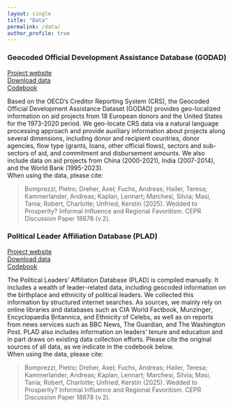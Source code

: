 ```yaml
---
layout: single
title: "Data"
permalink: /data/
author_profile: true
---
```


### Geocoded Official Development Assistance Database (GODAD)
[Project website](https://godad.me/)<br>
[Download data](https://zenodo.org/records/16310140?preview=1&token=eyJhbGciOiJIUzUxMiJ9.eyJpZCI6ImJkOTMzNjkzLTU0MjItNDM3MS05OGU0LTE5MzdhNjhiMGNjMiIsImRhdGEiOnt9LCJyYW5kb20iOiJiZWQ5ZjY5OGIyNDUzYzk2MTljMGIwMTNlNDQzOGM1NSJ9.1DQcHjDQMyiqi2cELBxm67rXJQ77AfqFPXw-daDHf0sxg9hEdLhfhE2imv-yCsSaNQz29Qcbo1PRLGLoNwIcWw)<br>
[Codebook](https://godad.uni-goettingen.de/uploads/GODAD_codebook.pdf)<br>

Based on the OECD’s Creditor Reporting System (CRS), the Geocoded Official Development Assistance Dataset (GODAD) provides geo-localized information on aid projects from 18 European donors and the United States for the 1973-2020 period. We geo-locate CRS data via a natural language processing approach and provide auxiliary information about projects along several dimensions, including donor and recipient countries, donor agencies, flow type (grants, loans, other official flows), sectors and sub-sectors of aid, and commitment and disbursement amounts. We also include data on aid projects from China (2000-2021), India (2007-2014), and the World Bank (1995-2023).<br>
When using the data, please cite: 
> Bomprezzi, Pietro; Dreher, Axel; Fuchs, Andreas; Hailer, Teresa; Kammerlander, Andreas; Kaplan, Lennart; Marchesi, Silvia; Masi, Tania; Robert, Charlotte; Unfried, Kerstin (2025). Wedded to Prosperity? Informal Influence and Regional Favoritism. CEPR Discussion Paper 18878 (v.2).

### Political Leader Affiliation Database (PLAD)
[Project website](https://plad.me/)<br>
[Download data](https://dataverse.harvard.edu/citation?persistentId=doi:10.7910/DVN/YUS575)<br>
[Codebook](https://dataverse.harvard.edu/dataset.xhtml?persistentId=doi:10.7910/DVN/YUS575)<br>

The Political Leaders’ Affiliation Database (PLAD) is compiled manually. It includes a wealth of leader-related data, including geocoded information on the birthplace and ethnicity of political leaders. We collected this information by structured internet searches. As sources, we mainly rely on online libraries and databases such as CIA World Factbook, Munzinger, Encyclopaedia Britannica, and Ethnicity of Celebs, as well as on reports from news services such as BBC News, The Guardian, and The Washington Post. PLAD also includes information on leaders’ tenure and education and in part draws on existing data collection efforts. Please cite the original sources of all data, as we indicate in the codebook below.<br>
When using the data, please cite: 
> Bomprezzi, Pietro; Dreher, Axel; Fuchs, Andreas; Hailer, Teresa; Kammerlander, Andreas; Kaplan, Lennart; Marchesi, Silvia; Masi, Tania; Robert, Charlotte; Unfried, Kerstin (2025). Wedded to Prosperity? Informal Influence and Regional Favoritism. CEPR Discussion Paper 18878 (v.2).



